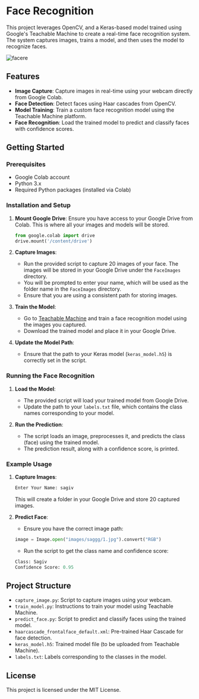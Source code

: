 
# Face Recognition

This project leverages OpenCV, and a Keras-based model trained using Google's Teachable Machine to create a real-time face recognition system. The system captures images, trains a model, and then uses the model to recognize faces.



![facere](https://github.com/user-attachments/assets/e8397104-2850-41ef-af5a-84f9716fc972)



## Features

- **Image Capture**: Capture images in real-time using your webcam directly from Google Colab.
- **Face Detection**: Detect faces using Haar cascades from OpenCV.
- **Model Training**: Train a custom face recognition model using the Teachable Machine platform.
- **Face Recognition**: Load the trained model to predict and classify faces with confidence scores.

## Getting Started

### Prerequisites

- Google Colab account
- Python 3.x
- Required Python packages (installed via Colab)

### Installation and Setup

1. **Mount Google Drive**: Ensure you have access to your Google Drive from Colab. This is where all your images and models will be stored.
    ```python
    from google.colab import drive
    drive.mount('/content/drive')
    ```

2. **Capture Images**:
    - Run the provided script to capture 20 images of your face. The images will be stored in your Google Drive under the `FaceImages` directory.
    - You will be prompted to enter your name, which will be used as the folder name in the `FaceImages` directory.
    - Ensure that you are using a consistent path for storing images.

3. **Train the Model**:
    - Go to [Teachable Machine](https://teachablemachine.withgoogle.com/train/) and train a face recognition model using the images you captured.
    - Download the trained model and place it in your Google Drive.

4. **Update the Model Path**:
    - Ensure that the path to your Keras model (`keras_model.h5`) is correctly set in the script.

### Running the Face Recognition

1. **Load the Model**:
    - The provided script will load your trained model from Google Drive.
    - Update the path to your `labels.txt` file, which contains the class names corresponding to your model.

2. **Run the Prediction**:
    - The script loads an image, preprocesses it, and predicts the class (face) using the trained model.
    - The prediction result, along with a confidence score, is printed.

### Example Usage

1. **Capture Images**:
    ```python
    Enter Your Name: sagiv
    ```
    This will create a folder in your Google Drive and store 20 captured images.

2. **Predict Face**:
    - Ensure you have the correct image path:
    ```python
    image = Image.open("images/saggg/1.jpg").convert("RGB")
    ```
    - Run the script to get the class name and confidence score:
    ```python
    Class: Sagiv
    Confidence Score: 0.95
    ```

## Project Structure

- `capture_image.py`: Script to capture images using your webcam.
- `train_model.py`: Instructions to train your model using Teachable Machine.
- `predict_face.py`: Script to predict and classify faces using the trained model.
- `haarcascade_frontalface_default.xml`: Pre-trained Haar Cascade for face detection.
- `keras_model.h5`: Trained model file (to be uploaded from Teachable Machine).
- `labels.txt`: Labels corresponding to the classes in the model.

## License

This project is licensed under the MIT License.
